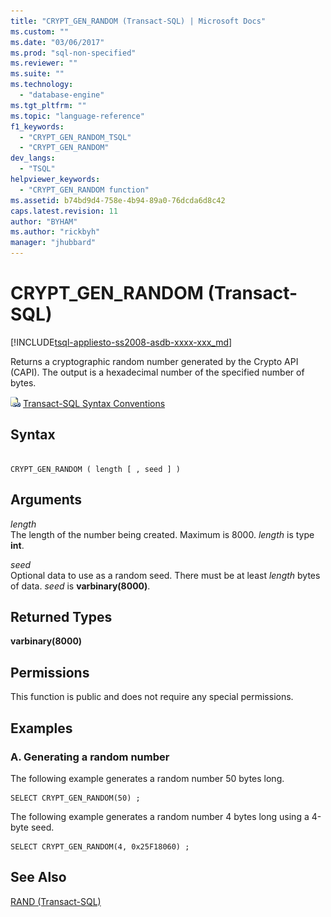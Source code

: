 ```yaml
---
title: "CRYPT_GEN_RANDOM (Transact-SQL) | Microsoft Docs"
ms.custom: ""
ms.date: "03/06/2017"
ms.prod: "sql-non-specified"
ms.reviewer: ""
ms.suite: ""
ms.technology: 
  - "database-engine"
ms.tgt_pltfrm: ""
ms.topic: "language-reference"
f1_keywords: 
  - "CRYPT_GEN_RANDOM_TSQL"
  - "CRYPT_GEN_RANDOM"
dev_langs: 
  - "TSQL"
helpviewer_keywords: 
  - "CRYPT_GEN_RANDOM function"
ms.assetid: b74bd9d4-758e-4b94-89a0-76dcda6d8c42
caps.latest.revision: 11
author: "BYHAM"
ms.author: "rickbyh"
manager: "jhubbard"
---
```

# CRYPT_GEN_RANDOM (Transact-SQL)
[!INCLUDE[tsql-appliesto-ss2008-asdb-xxxx-xxx_md](../../includes/tsql-appliesto-ss2008-asdb-xxxx-xxx-md.md)]

  Returns a cryptographic random number generated by the Crypto API (CAPI). The output is a hexadecimal number of the specified number of bytes.  
  
 ![Topic link icon](../../database-engine/configure-windows/media/topic-link.gif "Topic link icon") [Transact-SQL Syntax Conventions](../../t-sql/language-elements/transact-sql-syntax-conventions-transact-sql.md)  
  
## Syntax  
  
```  
  
CRYPT_GEN_RANDOM ( length [ , seed ] )   
```  
  
## Arguments  
 *length*  
 The length of the number being created. Maximum is 8000. *length* is type **int**.  
  
 *seed*  
 Optional data to use as a random seed.  There must be at least *length* bytes of data. *seed* is **varbinary(8000)**.  
  
## Returned Types  
 **varbinary(8000)**  
  
## Permissions  
 This function is public and does not require any special permissions.  
  
## Examples  
  
### A. Generating a random number  
 The following example generates a random number 50 bytes long.  
  
```  
SELECT CRYPT_GEN_RANDOM(50) ;  
```  
  
 The following example generates a random number 4 bytes long using a 4-byte seed.  
  
```  
SELECT CRYPT_GEN_RANDOM(4, 0x25F18060) ;  
```  
  
## See Also  
 [RAND &#40;Transact-SQL&#41;](../../t-sql/functions/rand-transact-sql.md)  
  
  